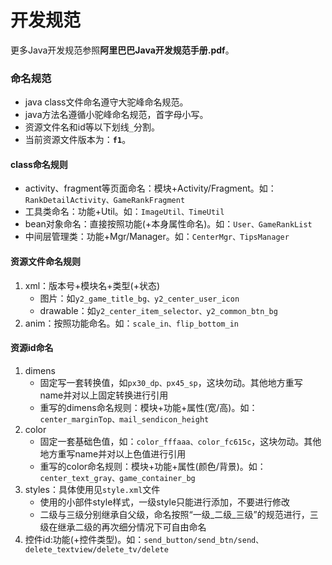 # 开发规范

更多Java开发规范参照**阿里巴巴Java开发规范手册.pdf**。

### 命名规范
- java class文件命名遵守大驼峰命名规范。
- java方法名遵循小驼峰命名规范，首字母小写。
- 资源文件名和id等以下划线`_`分割。
- 当前资源文件版本为：<strong>`f1`</strong>。

#### class命名规则
- activity、fragment等页面命名：模块+Activity/Fragment。如：`RankDetailActivity、GameRankFragment`
- 工具类命名：功能+Util。如：`ImageUtil、TimeUtil`
- bean对象命名：直接按照功能(+本身属性命名)。如：`User、GameRankList`
- 中间层管理类：功能+Mgr/Manager。如：`CenterMgr、TipsManager`

#### 资源文件命名规则
1. xml：版本号+模块名+类型(+状态)
    - 图片：如`y2_game_title_bg、y2_center_user_icon`
    - drawable：如`y2_center_item_selector、y2_common_btn_bg`
1. anim：按照功能命名。如：`scale_in、flip_bottom_in`

#### 资源id命名
1. dimens
    - 固定写一套转换值，如`px30_dp、px45_sp`，这块勿动。其他地方重写name并对以上固定转换进行引用
    - 重写的dimens命名规则：模块+功能+属性(宽/高)。如：`center_marginTop、mail_sendicon_height`
1. color
    - 固定一套基础色值，如：`color_fffaaa、color_fc615c`，这块勿动。其他地方重写name并对以上色值进行引用
    - 重写的color命名规则：模块+功能+属性(颜色/背景)。如：`center_text_gray、game_container_bg`
1. styles：具体使用见`style.xml`文件
    - 使用的小部件style样式，一级style只能进行添加，不要进行修改
    - 二级与三级分别继承自父级，命名按照“一级_二级_三级”的规范进行，三级在继承二级的再次细分情况下可自由命名
1. 控件id:功能(+控件类型)。如：`send_button/send_btn/send、delete_textview/delete_tv/delete`
